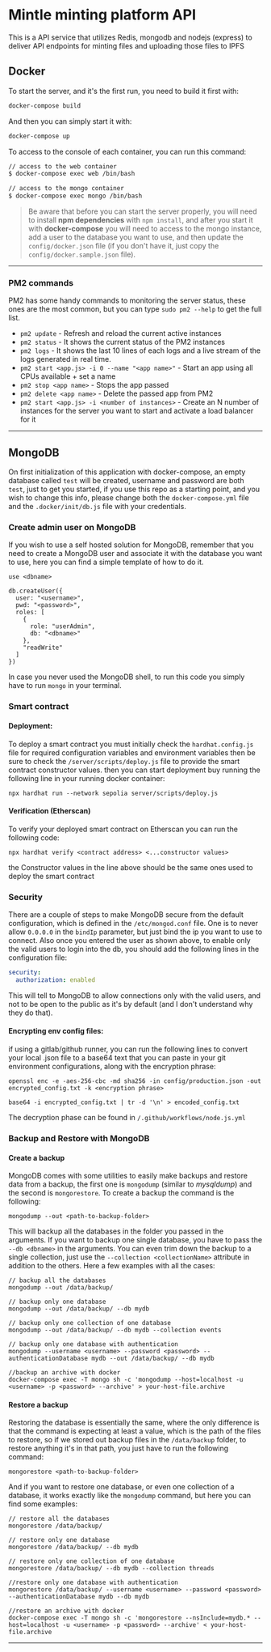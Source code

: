 # Mintle minting platform API

This is a API service that utilizes Redis, mongodb and nodejs (express) to deliver API endpoints for minting files and uploading those files to IPFS
## Docker

To start the server, and it's the first run, you need to build it first with:

```bash
docker-compose build
```

And then you can simply start it with:

```bash
docker-compose up
```

To access to the console of each container, you can run this command:

```bash
// access to the web container
$ docker-compose exec web /bin/bash

// access to the mongo container
$ docker-compose exec mongo /bin/bash
```

> Be aware that before you can start the server properly, you will need to install **npm dependencies** with `npm install`, and after you start it with **docker-compose** you will need to access to the mongo instance, add a user to the database you want to use, and then update the `config/docker.json` file (if you don't have it, just copy the `config/docker.sample.json` file).

---

### PM2 commands

PM2 has some handy commands to monitoring the server status, these ones are the most common, but you can type `sudo pm2 --help` to get the full list.

- `pm2 update` - Refresh and reload the current active instances
- `pm2 status` - It shows the current status of the PM2 instances
- `pm2 logs` - It shows the last 10 lines of each logs and a live stream of the logs generated in real time.
- `pm2 start <app.js> -i 0 --name "<app name>"` - Start an app using all CPUs available + set a name
- `pm2 stop <app name>` - Stops the app passed
- `pm2 delete <app name>` - Delete the passed app from PM2
- `pm2 start <app.js> -i <number of instances>` - Create an N number of instances for the server you want to start and activate a load balancer for it

---

## MongoDB

On first initialization of this application with docker-compose, an empty database called `test` will be created, username and password are both `test`, just to get you started, if you use this repo as a starting point, and you wish to change this info, please change both the `docker-compose.yml` file and the `.docker/init/db.js` file with your credentials.

### Create admin user on MongoDB

If you wish to use a self hosted solution for MongoDB, remember that you need to create a MongoDB user and associate it with the database you want to use, here you can find a simple template of how to do it.

```
use <dbname>

db.createUser({
  user: "<username>",
  pwd: "<password>",
  roles: [
    {
      role: "userAdmin",
      db: "<dbname>"
    },
    "readWrite"
  ]
})
```

In case you never used the MongoDB shell, to run this code you simply have to run `mongo` in your terminal.
### Smart contract

#### Deployment:

To deploy a smart contract you must initially check the `hardhat.config.js` file for required configuration variables and environment variables then be sure to check the `/server/scripts/deploy.js` file to provide the smart contract constructor values.
then you can start deployment buy running the following line in your running docker container:

```
npx hardhat run --network sepolia server/scripts/deploy.js
```

#### Verification (Etherscan)

To verify your deployed smart contract on Etherscan you can run the following code:

```
npx hardhat verify <contract address> <...constructor values>
```
the Constructor values in the line above should be the same ones used to deploy the smart contract

### Security

There are a couple of steps to make MongoDB secure from the default configuration, which is defined in the `/etc/mongod.conf` file.
One is to never allow `0.0.0.0` in the `bindIp` parameter, but just bind the ip you want to use to connect.
Also once you entered the user as shown above, to enable only the valid users to login into the db, you should add the following lines in the configuration file:

```yaml
security:
  authorization: enabled
```

This will tell to MongoDB to allow connections only with the valid users, and not to be open to the public as it's by default (and I don't understand why they do that).

#### Encrypting env config files:
if using a gitlab/github runner, you can run the following lines to convert your local .json file to a base64 text that you can paste in your git environment configurations, along with the encryption phrase:

```
openssl enc -e -aes-256-cbc -md sha256 -in config/production.json -out encrypted_config.txt -k <encryption phrase>
```

```
base64 -i encrypted_config.txt | tr -d '\n' > encoded_config.txt
```

The decryption phase can be found in `/.github/workflows/node.js.yml`

### Backup and Restore with MongoDB

#### Create a backup

MongoDB comes with some utilities to easily make backups and restore data from a backup, the first one is `mongodump` (similar to *mysqldump*) and the second is `mongorestore`.
To create a backup the command is the following:

```
mongodump --out <path-to-backup-folder>
```

This will backup all the databases in the folder you passed in the arguments. If you want to backup one single database, you have to pass the `--db <dbname>` in the arguments. You can even trim down the backup to a single collection, just use the `--collection <collectionName>` attribute in addition to the others.
Here a few examples with all the cases:

```
// backup all the databases
mongodump --out /data/backup/

// backup only one database
mongodump --out /data/backup/ --db mydb

// backup only one collection of one database
mongodump --out /data/backup/ --db mydb --collection events

// backup only one database with authentication
mongodump --username <username> --password <password> --authenticationDatabase mydb --out /data/backup/ --db mydb

//backup an archive with docker
docker-compose exec -T mongo sh -c 'mongodump --host=localhost -u <username> -p <password> --archive' > your-host-file.archive
```

#### Restore a backup

Restoring the database is essentially the same, where the only difference is that the command is expecting at least a value, which is the path of the files to restore, so if we stored out backup files in the `/data/backup` folder, to restore anything it's in that path, you just have to run the following command:

```
mongorestore <path-to-backup-folder>
```

And if you want to restore one database, or even one collection of a database, it works exactly like the `mongodump` command, but here you can find some examples:

```
// restore all the databases
mongorestore /data/backup/

// restore only one database
mongorestore /data/backup/ --db mydb

// restore only one collection of one database
mongorestore /data/backup/ --db mydb --collection threads

//restore only one database with authentication
mongorestore /data/backup/ --username <username> --password <password> --authenticationDatabase mydb --db mydb

//restore an archive with docker
docker-compose exec -T mongo sh -c 'mongorestore --nsInclude=mydb.* --host=localhost -u <username> -p <password> --archive' < your-host-file.archive
```

---

